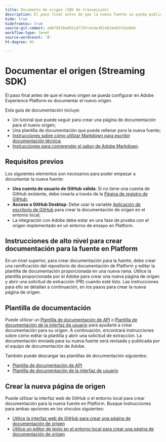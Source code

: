 ```yaml
---
title: Documento de origen (SDK de transmisión)
description: El paso final antes de que la nueva fuente se pueda publicar en Adobe Experience Platform es documentar la nueva fuente.
hide: true
hidefromtoc: true
source-git-commit: a9879530a8911d77dfc4cde3824834e03fa5e0a9
workflow-type: tm+mt
source-wordcount: '0'
ht-degree: 0%

---
```


# Documentar el origen (Streaming SDK)

El paso final antes de que el nuevo origen se pueda configurar en Adobe Experience Platform es documentar el nuevo origen.

Esta guía de documentación incluye:

* Un tutorial que puede seguir para crear una página de documentación para el nuevo origen;
* Una plantilla de documentación que puede rellenar para la nueva fuente;
* [Instrucciones sobre cómo utilizar Markdown para escribir documentación técnica](https://experienceleague.adobe.com/docs/contributor/contributor-guide/writing-essentials/markdown.html?lang=en);
* [Instrucciones para comprender el sabor de Adobe Markdown](https://experienceleague.adobe.com/docs/contributor/contributor-guide/writing-essentials/markdown.html?lang=en#custom-markdown-extensions).

## Requisitos previos

Los siguientes elementos son necesarios para poder empezar a documentar la nueva fuente:

* **Una cuenta de usuario de GitHub válida**: Si no tiene una cuenta de GitHub existente, debe crearla a través de la [Página de registro de GitHub](https://github.com/);
* **Acceso a GitHub Desktop**: Debe usar la variable [Aplicación de escritorio de GitHub](https://desktop.github.com/) para crear la documentación de origen en el entorno local;
* La integración con Adobe debe estar en una fase de prueba con el origen implementado en un entorno de ensayo en Platform.

## Instrucciones de alto nivel para crear documentación para la fuente en Platform

En un nivel superior, para crear documentación para la fuente, debe crear una ramificación del repositorio de documentación de Platform y editar la plantilla de documentación proporcionada en una nueva rama. Utilice la plantilla proporcionada por el Adobe para crear una nueva página de origen y abrir una solicitud de extracción (PR) cuando esté listo. Las instrucciones para ello se detallan a continuación, en los pasos para crear la nueva página de origen.

## Plantilla de documentación

Puede utilizar un [Plantilla de documentación de API](streaming-template-api.md) o [Plantilla de documentación de la interfaz de usuario](streaming-template-ui.md) para ayudarle a crear documentación para su origen. A continuación, encontrará instrucciones sobre cómo editar la plantilla y abrir una solicitud de extracción. La documentación enviada para su nueva fuente será revisada y publicada por el equipo de documentación de Adobe.

También puede descargar las plantillas de documentación siguientes:

* [Plantilla de documentación de API](../assets/streaming/streaming-template-api.zip)
* [Plantilla de documentación de la interfaz de usuario](../assets/streaming/streaming-template-ui.zip)

## Crear la nueva página de origen

Puede utilizar la interfaz web de GitHub o el entorno local para crear documentación para la nueva fuente en Platform. Busque instrucciones para ambas opciones en los vínculos siguientes:

* [Utilice la interfaz web de GitHub para crear una página de documentación de origen](../documentation/github.md)
* [Utilice un editor de texto en el entorno local para crear una página de documentación de origen](../documentation/text-editor.md)
